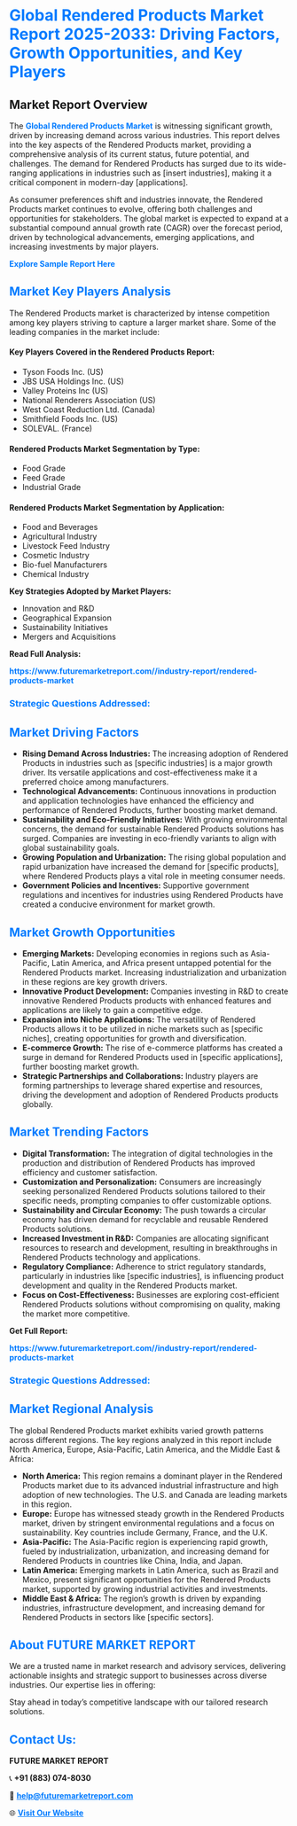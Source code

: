<h1 style="color: #007BFF;">Global Rendered Products Market Report 2025-2033: Driving Factors, Growth Opportunities, and Key Players</h1>

<section id="overview">
<h2>Market Report Overview</h2>
<p>The <a href="https://www.futuremarketreport.com//industry-report/rendered-products-market" style="color: #007BFF; text-decoration: none;"><strong>Global Rendered Products Market</strong></a> is witnessing significant growth, driven by increasing demand across various industries. This report delves into the key aspects of the Rendered Products market, providing a comprehensive analysis of its current status, future potential, and challenges. The demand for Rendered Products has surged due to its wide-ranging applications in industries such as [insert industries], making it a critical component in modern-day [applications].</p>
<p>As consumer preferences shift and industries innovate, the Rendered Products market continues to evolve, offering both challenges and opportunities for stakeholders. The global market is expected to expand at a substantial compound annual growth rate (CAGR) over the forecast period, driven by technological advancements, emerging applications, and increasing investments by major players.</p>
</section>

<section id="overview">
<p><a href="https://www.futuremarketreport.com//request-sample/reportId=62999" style="color: #007BFF; text-decoration: none;"><strong>Explore Sample Report Here</strong></a></p>
</section>

<section id="key-players">
<h2 style="color: #007BFF;">Market Key Players Analysis</h2>
<p>The Rendered Products market is characterized by intense competition among key players striving to capture a larger market share. Some of the leading companies in the market include:</p>
<h4>Key Players Covered in the Rendered Products Report:</h4>
<ul><li>Tyson Foods Inc. (US)</li><li>JBS USA Holdings Inc. (US)</li><li>Valley Proteins Inc (US)</li><li>National Renderers Association (US)</li><li>West Coast Reduction Ltd. (Canada)</li><li>Smithfield Foods Inc. (US)</li><li>SOLEVAL. (France)</li></ul>
<h4>Rendered Products Market Segmentation by Type:</h4>
<ul><li>Food Grade</li><li>Feed Grade</li><li>Industrial Grade</li></ul>

<h4>Rendered Products Market Segmentation by Application:</h4>
<ul><li>Food and Beverages</li><li>Agricultural Industry</li><li>Livestock Feed Industry</li><li>Cosmetic Industry</li><li>Bio-fuel Manufacturers</li><li>Chemical Industry</li></ul>
<p><strong>Key Strategies Adopted by Market Players:</strong></p>
<ul>
<li>Innovation and R&D</li>
<li>Geographical Expansion</li>
<li>Sustainability Initiatives</li>
<li>Mergers and Acquisitions</li>
</ul>
</section>

<section>
<p><strong>Read Full Analysis: </strong></p><a href="https://www.futuremarketreport.com//industry-report/rendered-products-market" style="color: #007BFF; text-decoration: none;"><strong>https://www.futuremarketreport.com//industry-report/rendered-products-market</strong></a>
<h3 style="color: #007BFF;">Strategic Questions Addressed:</h3>
</section>

<section id="driving-factors">
<h2 style="color: #007BFF;">Market Driving Factors</h2>
<ul>
<li><strong>Rising Demand Across Industries:</strong> The increasing adoption of Rendered Products in industries such as [specific industries] is a major growth driver. Its versatile applications and cost-effectiveness make it a preferred choice among manufacturers.</li>
<li><strong>Technological Advancements:</strong> Continuous innovations in production and application technologies have enhanced the efficiency and performance of Rendered Products, further boosting market demand.</li>
<li><strong>Sustainability and Eco-Friendly Initiatives:</strong> With growing environmental concerns, the demand for sustainable Rendered Products solutions has surged. Companies are investing in eco-friendly variants to align with global sustainability goals.</li>
<li><strong>Growing Population and Urbanization:</strong> The rising global population and rapid urbanization have increased the demand for [specific products], where Rendered Products plays a vital role in meeting consumer needs.</li>
<li><strong>Government Policies and Incentives:</strong> Supportive government regulations and incentives for industries using Rendered Products have created a conducive environment for market growth.</li>
</ul>
</section>

<section id="growth-opportunities">
<h2 style="color: #007BFF;">Market Growth Opportunities</h2>
<ul>
<li><strong>Emerging Markets:</strong> Developing economies in regions such as Asia-Pacific, Latin America, and Africa present untapped potential for the Rendered Products market. Increasing industrialization and urbanization in these regions are key growth drivers.</li>
<li><strong>Innovative Product Development:</strong> Companies investing in R&D to create innovative Rendered Products products with enhanced features and applications are likely to gain a competitive edge.</li>
<li><strong>Expansion into Niche Applications:</strong> The versatility of Rendered Products allows it to be utilized in niche markets such as [specific niches], creating opportunities for growth and diversification.</li>
<li><strong>E-commerce Growth:</strong> The rise of e-commerce platforms has created a surge in demand for Rendered Products used in [specific applications], further boosting market growth.</li>
<li><strong>Strategic Partnerships and Collaborations:</strong> Industry players are forming partnerships to leverage shared expertise and resources, driving the development and adoption of Rendered Products products globally.</li>
</ul>
</section>

<section id="trending-factors">
<h2 style="color: #007BFF;">Market Trending Factors</h2>
<ul>
<li><strong>Digital Transformation:</strong> The integration of digital technologies in the production and distribution of Rendered Products has improved efficiency and customer satisfaction.</li>
<li><strong>Customization and Personalization:</strong> Consumers are increasingly seeking personalized Rendered Products solutions tailored to their specific needs, prompting companies to offer customizable options.</li>
<li><strong>Sustainability and Circular Economy:</strong> The push towards a circular economy has driven demand for recyclable and reusable Rendered Products solutions.</li>
<li><strong>Increased Investment in R&D:</strong> Companies are allocating significant resources to research and development, resulting in breakthroughs in Rendered Products technology and applications.</li>
<li><strong>Regulatory Compliance:</strong> Adherence to strict regulatory standards, particularly in industries like [specific industries], is influencing product development and quality in the Rendered Products market.</li>
<li><strong>Focus on Cost-Effectiveness:</strong> Businesses are exploring cost-efficient Rendered Products solutions without compromising on quality, making the market more competitive.</li>
</ul>
</section>

<section>
<p><strong>Get Full Report: </strong></p><a href="https://www.futuremarketreport.com//industry-report/rendered-products-market" style="color: #007BFF; text-decoration: none;"><strong>https://www.futuremarketreport.com//industry-report/rendered-products-market</strong></a>
<h3 style="color: #007BFF;">Strategic Questions Addressed:</h3>
</section>


<section id="regional-analysis">
<h2 style="color: #007BFF;">Market Regional Analysis</h2>
<p>The global Rendered Products market exhibits varied growth patterns across different regions. The key regions analyzed in this report include North America, Europe, Asia-Pacific, Latin America, and the Middle East & Africa:</p>
<ul>
<li><strong>North America:</strong> This region remains a dominant player in the Rendered Products market due to its advanced industrial infrastructure and high adoption of new technologies. The U.S. and Canada are leading markets in this region.</li>
<li><strong>Europe:</strong> Europe has witnessed steady growth in the Rendered Products market, driven by stringent environmental regulations and a focus on sustainability. Key countries include Germany, France, and the U.K.</li>
<li><strong>Asia-Pacific:</strong> The Asia-Pacific region is experiencing rapid growth, fueled by industrialization, urbanization, and increasing demand for Rendered Products in countries like China, India, and Japan.</li>
<li><strong>Latin America:</strong> Emerging markets in Latin America, such as Brazil and Mexico, present significant opportunities for the Rendered Products market, supported by growing industrial activities and investments.</li>
<li><strong>Middle East & Africa:</strong> The region’s growth is driven by expanding industries, infrastructure development, and increasing demand for Rendered Products in sectors like [specific sectors].</li>
</ul>
</section>

<footer>
<h2 style="color: #007BFF;">About FUTURE MARKET REPORT</h2>
<p>We are a trusted name in market research and advisory services, delivering actionable insights and strategic support to businesses across diverse industries. Our expertise lies in offering:</p>

<p>Stay ahead in today’s competitive landscape with our tailored research solutions.</p>

<h2 style="color: #007BFF;">Contact Us:</h2>
<p><strong>FUTURE MARKET REPORT</strong></p>
<p>📞 <strong>+91 (883) 074-8030</strong></p>
<p>📧 <strong><a href="mailto:help@futuremarketreport.com" style="color: #007BFF;">help@futuremarketreport.com</a></strong></p>
<p>🌐 <strong><a href="https://www.futuremarketreport.com/" style="color: #007BFF;">Visit Our Website</a></strong></p>
</footer>